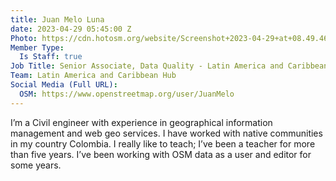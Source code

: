 ```yaml
---
title: Juan Melo Luna
date: 2023-04-29 05:45:00 Z
Photo: https://cdn.hotosm.org/website/Screenshot+2023-04-29+at+08.49.46.png
Member Type:
  Is Staff: true
Job Title: Senior Associate, Data Quality - Latin America and Caribbean Hub
Team: Latin America and Caribbean Hub
Social Media (Full URL):
  OSM: https://www.openstreetmap.org/user/JuanMelo
---
```


I’m a Civil engineer with experience in geographical information management and web geo services. I have worked with native communities in my country Colombia. I really like to teach; I’ve been a teacher for more than five years. I’ve been working with OSM data as a user and editor for some years.